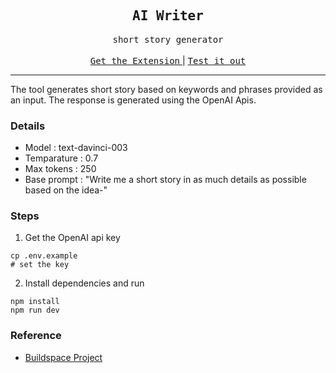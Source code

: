 <div align="center">
    <h2><samp>AI Writer</samp></h2>
    <samp>short story generator</samp>
    <br/><br/>
    <a href="https://github.com/dmc12-xyz/ai-writer/tree/main/extension" title="download">
      <samp>Get the Extension</samp>
    </a>|
     <a href="https://ai-writer-production.up.railway.app/" title="test">
      <samp>Test it out</samp>
    </a>
</div>

-----------------

The tool generates short story based on keywords and phrases provided as 
an input. The response is generated using the OpenAI Apis.

### Details

- Model : text-davinci-003
- Temparature : 0.7
- Max tokens : 250
- Base prompt : "Write me a short story in as much details as possible based on the idea-"

### Steps
1. Get the OpenAI api key 
```
cp .env.example
# set the key 
```

2. Install dependencies and run
```
npm install
npm run dev
```

### Reference

* [Buildspace Project](https://buildspace.so/p/build-ai-writing-assistant-gpt3)
